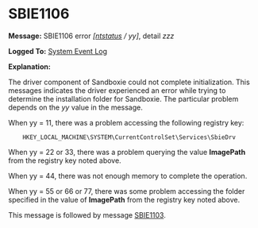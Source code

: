 # SBIE1106

**Message:** SBIE1106 error _[[ntstatus](NtStatusCodes.md) / yy]_, detail _zzz_

**Logged To:** [System Event Log](SystemEventLog.md)

**Explanation:**

The driver component of Sandboxie could not complete initialization. This messages indicates the driver experienced an error while trying to determine the installation folder for Sandboxie. The particular problem depends on the _yy_ value in the message.

When yy = 11, there was a problem accessing the following registry key:
```
	HKEY_LOCAL_MACHINE\SYSTEM\CurrentControlSet\Services\SbieDrv
```

When yy = 22 or 33, there was a problem querying the value **ImagePath** from the registry key noted above.

When yy = 44, there was not enough memory to complete the operation.

When yy = 55 or 66 or 77, there was some problem accessing the folder specified in the value of **ImagePath** from the registry key noted above.

This message is followed by message [SBIE1103](SBIE1103.md).
